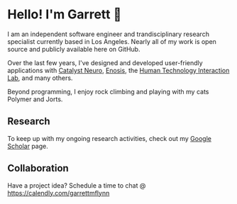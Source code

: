 # Hello! I'm Garrett 👋
I am an independent software engineer and trandisciplinary research specialist currently based in Los Angeles. Nearly all of my work is open source and publicly available here on GitHub.

Over the last few years, I've designed and developed user-friendly applications with [Catalyst Neuro](https://catalystneuro.com), [Enosis](https://enosis.io), the [Human Technology Interaction Lab](https://htilua.org/), and many others.

Beyond programming, I enjoy rock climbing and playing with my cats Polymer and Jorts.

## Research
To keep up with my ongoing research activities, check out my [Google Scholar](https://scholar.google.com/citations?user=S5Gk4ywAAAAJ&hl=en&oi=ao) page.

## Collaboration
Have a project idea? Schedule a time to chat @ https://calendly.com/garrettmflynn
